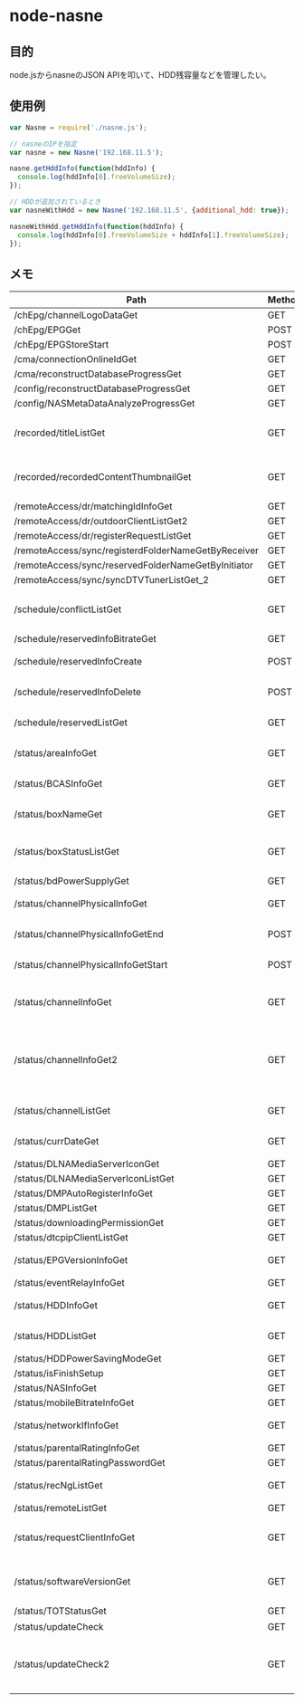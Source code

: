 # node-nasne

## 目的

node.jsからnasneのJSON APIを叩いて、HDD残容量などを管理したい。

## 使用例

```js
var Nasne = require('./nasne.js');

// nasneのIPを指定
var nasne = new Nasne('192.168.11.5');

nasne.getHddInfo(function(hddInfo) {
  console.log(hddInfo[0].freeVolumeSize);
});

// HDDが追加されているとき
var nasneWithHdd = new Nasne('192.168.11.5', {additional_hdd: true});

nasneWithHdd.getHddInfo(function(hddInfo) {
  console.log(hddInfo[0].freeVolumeSize + hddInfo[1].freeVolumeSize);
});
```

## メモ

|Path|Method|Type|Port|Description|Available|
|---|---|---|---|---|---|
|/chEpg/channelLogoDataGet|GET|???|64210|???| - |
|/chEpg/EPGGet|POST|???|64210|???| - |
|/chEpg/EPGStoreStart|POST|???|64210|???| - |
|/cma/connectionOnlineIdGet|GET|JSON|64210|???| - |
|/cma/reconstructDatabaseProgressGet|GET|JSON|64210|???| - |
|/config/reconstructDatabaseProgressGet|GET|JSON|64210|???| - |
|/config/NASMetaDataAnalyzeProgressGet|GET|JSON|64210|???| - |
|/recorded/titleListGet|GET|JSON|64220|録画された番組の情報を取得| - |
|/recorded/recordedContentThumbnailGet|GET|???|64210|録画番組のサムネイル取得?| - |
|/remoteAccess/dr/matchingIdInfoGet|GET|JSON|64210|???| - |
|/remoteAccess/dr/outdoorClientListGet2|GET|JSON|64210|???| - |
|/remoteAccess/dr/registerRequestListGet|GET|JSON|64210|???| - |
|/remoteAccess/sync/registerdFolderNameGetByReceiver|GET|JSON|64210|???| - |
|/remoteAccess/sync/reservedFolderNameGetByInitiator|GET|JSON|64210|???| - |
|/remoteAccess/sync/syncDTVTunerListGet_2|GET|JSON|64210|???| - |
|/schedule/conflictListGet|GET|JSON|64220|予約時に衝突してるかを確認| - |
|/schedule/reservedInfoBitrateGet|GET|JSON|64220|???| - |
|/schedule/reservedInfoCreate|POST|JSON|64220|録画予約追加| - |
|/schedule/reservedInfoDelete|POST|JSON|64220|録画予約削除| - |
|/schedule/reservedListGet|GET|JSON|64220|録画予約情報の取得|OK|
|/status/areaInfoGet|GET|JSON|64210|地域情報取得| - |
|/status/BCASInfoGet|GET|JSON|64210|BCAS情報取得| - |
|/status/boxNameGet|GET|JSON|64210|nasneの名前取得| - |
|/status/boxStatusListGet|GET|JSON|64210|nasneのステータス取得|OK|
|/status/bdPowerSupplyGet|GET|JSON|64210|???|OK|
|/status/channelPhysicalInfoGet|GET|JSON|64210|アンテナ感度?| - |
|/status/channelPhysicalInfoGetEnd|POST|JSON|64210|アンテナ感度?| - |
|/status/channelPhysicalInfoGetStart|POST|JSON|64210|アンテナ感度?| - |
|/status/channelInfoGet|GET|JSON|64210|選択したチャンネルの情報取得| - |
|/status/channelInfoGet2|GET|JSON|64210|選択したチャンネルの情報取得(放送中の番組込み)|OK|
|/status/channelListGet|GET|JSON|64210|チャンネル一覧を取得|OK|
|/status/currDateGet|GET|JSON|64210|現在時刻を取得| - |
|/status/DLNAMediaServerIconGet|GET|JSON|64210|???| - |
|/status/DLNAMediaServerIconListGet|GET|JSON|64210|???| - |
|/status/DMPAutoRegisterInfoGet|GET|JSON|64210|???| - |
|/status/DMPListGet|GET|JSON|64210|???| - |
|/status/downloadingPermissionGet|GET|JSON|64210|???| - |
|/status/dtcpipClientListGet|GET|JSON|64210|???| - |
|/status/EPGVersionInfoGet|GET|???|64210|EPGの何か???| - |
|/status/eventRelayInfoGet|GET|JSON|64210|???| - |
|/status/HDDInfoGet|GET|JSON|64210|HDDの情報を取得|OK|
|/status/HDDListGet|GET|JSON|64210|HDDの一覧を取得| - |
|/status/HDDPowerSavingModeGet|GET|JSON|64210|???| - |
|/status/isFinishSetup|GET|JSON|64210|???| - |
|/status/NASInfoGet|GET|JSON|64210|???| - |
|/status/mobileBitrateInfoGet|GET|JSON|64210|???| - |
|/status/networkIfInfoGet|GET|JSON|64210|接続情報を取得| - |
|/status/parentalRatingInfoGet|GET|JSON|64210|???| - |
|/status/parentalRatingPasswordGet|GET|JSON|64210|???| - |
|/status/recNgListGet|GET|JSON|64210|録画失敗情報の取得?| - |
|/status/remoteListGet|GET|JSON|64210|???| - |
|/status/requestClientInfoGet|GET|JSON|64210|接続してるクライアントの情報?| - |
|/status/softwareVersionGet|GET|JSON|64210|ソフトウェアバージョンの確認| - |
|/status/TOTStatusGet|GET|JSON|64210|???| - |
|/status/updateCheck|GET|JSON|64210|更新確認| - |
|/status/updateCheck2|GET|JSON|64210|更新確認 (上との違いがわからない)| - |

